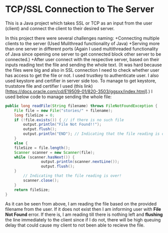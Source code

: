 # TCP/SSL Connection to The Server

This is a Java project which takes SSL or TCP as an input from the user (client) and connect the client to their desired server.

In this project there were several challenges naming:
+Connecting multiple clients to the server (Used Mulithread functionality of Java)
+Serving more than one server in different ports (Again I used multithreaded functionality of Java since opening one server to get connected block other server to be connected.)
+After user connect with the respective server, based on their inputs reading text the file and sending the whole text. (It was hard because the files were big and also in SSL connection I need to check whether user has access to get the file or not. I used trustkey to authenticate user. I also used keystore and certifier in server side too. To manage to get keystore, truststore file and certifier I used (this link)[https://docs.oracle.com/cd/E19509-01/820-3503/ggsxx/index.html].) I used below code to manage sending the whole file:

```java
public long readFile(String filename) throws FileNotFoundException {
	File file = new File("stories/" + filename);
	long fileSize = 0;
	if (!file.exists()) { // if there is no such file
		output.println("File Not Found!!");
		output.flush();
		output.println("END"); // Indicating that the file reading is over!
	}
	else {
	fileSize = file.length();
	Scanner scanner = new Scanner(file);
	while (scanner.hasNext()) {
				output.println(scanner.nextLine());
				output.flush();	
	}
	 	// Indicating that the file reading is over!
		scanner.close();
	}
	return fileSize;
}
```
As it can be seen from above, I am reading the file based on the provided filename from the user. If it does not exist then I am informing user with **File Not Found** error. If there is, I am reading till there is nothing left and **flushing** the line immediately to the client since if I do not, there will be high queuing delay that could cause my client to not been able to recieve the file.
